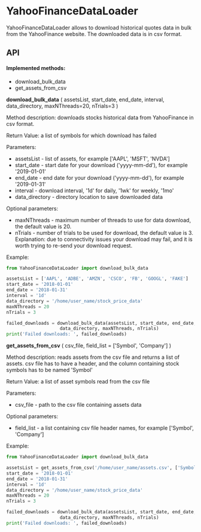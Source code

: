 # YahooFinanceDataLoader

YahooFinanceDataLoader allows to download historical quotes data in bulk
from the YahooFinance website. The downloaded data is in csv format.

## API

#### Implemented methods:  
- download_bulk_data  
- get_assets_from_csv


**download_bulk_data** ( assetsList, start_date, end_date, interval, data_directory, maxNThreads=20, nTrials=3 )
	
Method description: downloads stocks historical data from YahooFinance in csv format.

Return Value: a list of symbols for which download has failed
	
Parameters:
- assetsList - list of assets, for example ['AAPL', 'MSFT', 'NVDA']
- start_date - start date for your download ('yyyy-mm-dd'), for example '2019-01-01'
- end_date - end date for your download ('yyyy-mm-dd'), for example '2019-01-31'
- interval - download interval, '1d' for daily, '1wk' for weekly, '1mo'
- data_directory - directory location to save downloaded data
	
Optional parameters:

- maxNThreads - maximum number of threads to use for data download, 
		the default value is 20.
- nTrials - number of trials to be used for download, the default
		value is 3. Explanation: due to connectivity issues your download may fail, 
		and it is worth trying to re-send your download request.
		
Example:

```python
from YahooFinanceDataLoader import download_bulk_data

assetsList = ['AAPL', 'ADBE', 'AMZN', 'CSCO', 'FB', 'GOOGL', 'FAKE'] 
start_date = '2018-01-01'
end_date = '2018-01-31'
interval = '1d'
data_directory = '/home/user_name/stock_price_data'
maxNThreads = 20
nTrials = 3

failed_downloads = download_bulk_data(assetsList, start_date, end_date, interval, 
					data_directory, maxNThreads, nTrials)
print('Failed downloads: ', failed_downloads)
```

**get_assets_from_csv** ( csv_file, field_list = ['Symbol', 'Company'] )

	
Method description: reads assets from the csv file and returns a list of assets.
	csv file has to have a header, and the column containing stock symbols has
	to be named 'Symbol'

Return Value: a list of asset symbols read from the csv file
	
Parameters:
- csv_file - path to the csv file containing assets data

Optional parameters:
- field_list - a list containing csv file header names, 
      for example ['Symbol', 'Company']
	
Example:

```python
from YahooFinanceDataLoader import download_bulk_data

assetsList = get_assets_from_csv('/home/user_name/assets.csv', ['Symbol', 'Company'])
start_date = '2018-01-01'
end_date = '2018-01-31'
interval = '1d'
data_directory = '/home/user_name/stock_price_data'
maxNThreads = 20
nTrials = 3

failed_downloads = download_bulk_data(assetsList, start_date, end_date, interval, 
					data_directory, maxNThreads, nTrials)
print('Failed downloads: ', failed_downloads)
```

